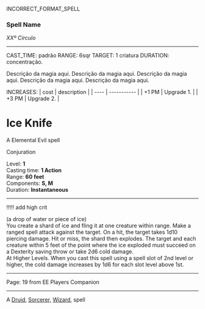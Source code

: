 INCORRECT_FORMAT_SPELL
### Spell Name

_XXº Círculo_

---

CAST_TIME: padrão
RANGE: 6sqr
TARGET: 1 criatura
DURATION: concentração.

Descrição da magia aqui. Descrição da magia aqui. Descrição da magia aqui. Descrição da magia aqui. Descrição da magia aqui.

INCREASES:
| cost | description |
| ---- | ----------- |
| +1 PM | Upgrade 1. |
| +3 PM | Upgrade 2. |

# Ice Knife

A Elemental Evil spell

Conjuration

Level: **1**  
Casting time: **1 Action**  
Range: **60 feet**  
Components: **S, M**  
Duration: **Instantaneous**

---

!!!!! add high crit

(a drop of water or piece of ice)  
You create a shard of ice and fling it at one creature within range. Make a ranged spell attack against the target. On a hit, the target takes 1d10 piercing damage. Hit or miss, the shard then explodes. The target and each creature within 5 feet of the point where the ice exploded must succeed on a Dexterity saving throw or take 2d6 cold damage.  
At Higher Levels. When you cast this spell using a spell slot of 2nd level or higher, the cold damage increases by 1d6 for each slot level above 1st.

---

Page: 19 from EE Players Companion

---

A [Druid](https://www.dnd-spells.com/spells/class/Druid), [Sorcerer](https://www.dnd-spells.com/spells/class/Sorcerer), [Wizard](https://www.dnd-spells.com/spells/class/Wizard), spell
